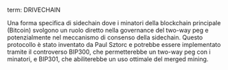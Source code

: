 term: DRIVECHAIN

Una forma specifica di sidechain dove i minatori della blockchain principale (Bitcoin) svolgono un ruolo diretto nella governance del two-way peg e potenzialmente nel meccanismo di consenso della sidechain. Questo protocollo è stato inventato da Paul Sztorc e potrebbe essere implementato tramite il controverso BIP300, che permetterebbe un two-way peg con i minatori, e BIP301, che abiliterebbe un uso ottimale del merged mining.